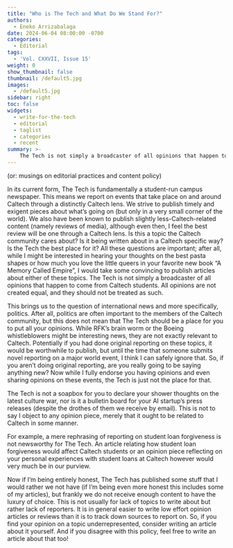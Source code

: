 ```yaml
---
title: "Who is The Tech and What Do We Stand For?"
authors:
  - Eneko Arrizabalaga
date: 2024-06-04 08:00:00 -0700
categories:
  - Editorial
tags:
  - 'Vol. CXXVII, Issue 15'
weight: 0
show_thumbnail: false
thumbnail: /default5.jpg
images:
  - /default5.jpg
sidebar: right
toc: false
widgets:
  - write-for-the-tech
  - editorial
  - taglist
  - categories
  - recent
summary: >-
    The Tech is not simply a broadcaster of all opinions that happen to come from Caltech students. All opinions are not created equal, and they should not be treated as such.
---
```


(or: musings on editorial practices and content policy)

In its current form, The Tech is fundamentally a student-run campus newspaper. This means we report on events that take place on and around Caltech through a distinctly Caltech lens. We strive to publish timely and exigent pieces about what’s going on (but only in a very small corner of the world). We also have been known to publish slightly less-Caltech-related content (namely reviews of media), although even then, I feel the best review will be one through a Caltech lens. Is this a topic the Caltech community cares about? Is it being written about in a Caltech specific way? Is the Tech the best place for it? All these questions are important; after all, while I might be interested in hearing your thoughts on the best pasta shapes or how much you love the little queers in your favorite new book “A Memory Called Empire”, I would take some convincing to publish articles about either of these topics. The Tech is not simply a broadcaster of all opinions that happen to come from Caltech students. All opinions are not created equal, and they should not be treated as such.

This brings us to the question of international news and more specifically, politics. After all, politics are often important to the members of the Caltech community, but this does not mean that The Tech should be a place for you to put all your opinions. While RFK’s brain worm or the Boeing whistleblowers might be interesting news, they are not exactly relevant to Caltech. Potentially if you had done original reporting on these topics, it would be worthwhile to publish, but until the time that someone submits novel reporting on a major world event, I think I can safely ignore that. So, if you aren’t doing original reporting, are you really going to be saying anything new? Now while I fully endorse you having opinions and even sharing opinions on these events, the Tech is just not the place for that.

The Tech is not a soapbox for you to declare your shower thoughts on the latest culture war, nor is it a bulletin board for your AI startup’s press releases (despite the drothes of them we receive by email). This is not to say I object to any opinion piece, merely that it ought to be related to Caltech in some manner.

For example, a mere rephrasing of reporting on student loan forgiveness is not newsworthy for The Tech. An article relating how student loan forgiveness would affect Caltech students or an opinion piece reflecting on your personal experiences with student loans at Caltech however would very much be in our purview.

Now if I’m being entirely honest, The Tech has published some stuff that I would rather we not have (if I’m being even more honest this includes some of my articles), but frankly we do not receive enough content to have the luxury of choice. This is not usually for lack of topics to write about but rather lack of reporters. It is in general easier to write low effort opinion articles or reviews than it is to track down sources to report on. So, if you find your opinion on a topic underrepresented, consider writing an article about it yourself. And if you disagree with this policy, feel free to write an article about that too!